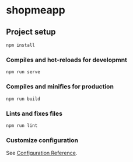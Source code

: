 # shopmeapp

## Project setup

```
npm install
```

### Compiles and hot-reloads for developmnt

```
npm run serve
```

### Compiles and minifies for production

```
npm run build
```

### Lints and fixes files

```
npm run lint
```

### Customize configuration

See [Configuration Reference](https://cli.vuejs.org/config/).
